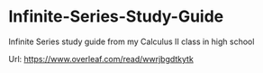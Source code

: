 # Infinite-Series-Study-Guide
Infinite Series study guide from my Calculus II class in high school

Url: https://www.overleaf.com/read/wwrjbgdtkytk
